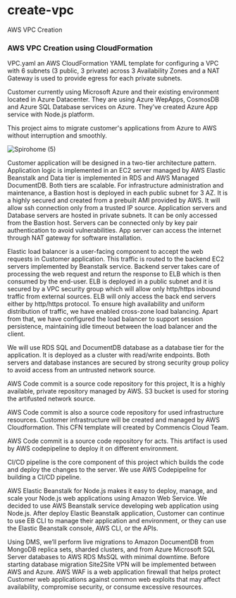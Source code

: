 # create-vpc
AWS VPC Creation

### AWS VPC Creation using CloudFormation
VPC.yaml an AWS CloudFormation YAML template for configuring a VPC  with 6 subnets (3 public, 3 private) across 3 Availability Zones and a NAT Gateway is used to provide egress for each private subnets.

Customer currently using Microsoft Azure and their existing environment located in Azure Datacenter. They are using Azure WepApps, CosmosDB and Azure SQL Database services on Azure. They’ve created Azure App service with Node.js platform.

This project aims to migrate customer's applications from Azure to AWS without interruption and smoothly.

![Spirohome (5)](https://user-images.githubusercontent.com/68296051/95824684-03e71800-0d30-11eb-9443-e0b32be8aa15.jpg)



Customer application will be designed in a two-tier architecture pattern. Application logic is implemented in an EC2 server managed by AWS Elastic Beanstalk and Data tier is implemented in RDS and AWS Managed DocumentDB. Both tiers are scalable. For infrastructure administration and maintenance, a Bastion host is deployed in each public subnet for 3 AZ. It is a highly secured and created from a prebuilt AMI provided by AWS. It will allow ssh connection only from a trusted IP source. Application servers and Database servers are hosted in private subnets. It can be only accessed from the Bastion host. Servers can be connected only by key pair authentication to avoid vulnerabilities. App server can access the internet through NAT gateway for software installation.

Elastic load balancer is a user-facing component to accept the web requests in Customer application. This traffic is routed to the backend EC2 servers implemented by Beanstalk service. Backend server takes care of processing the web request and return the response to ELB which is then consumed by the end-user. ELB is deployed in a public subnet and it is secured by a VPC security group which will allow only http/https inbound traffic from external sources. ELB will only access the back end servers either by http/https protocol. To ensure high availability and uniform distribution of traffic, we have enabled cross-zone load balancing. Apart from that, we have configured the load balancer to support session persistence, maintaining idle timeout between the load balancer and the client.

We will use RDS SQL and DocumentDB database as a database tier for the application. It is deployed as a cluster with read/write endpoints. Both servers and database instances are secured by strong security group policy to avoid access from an untrusted network source.

AWS Code commit is a source code repository for this project, It is a highly available, private repository managed by AWS. S3 bucket is used for storing the artifusted network source.

AWS Code commit is also a source code repository for used infrastructure resources. Customer infrastructure will be created and managed by AWS Cloudformation. This CFN template will created by Commencis Cloud Team.

AWS Code commit is a source code repository for acts. This artifact is used by AWS codepipeline to deploy it on different environment.

CI/CD pipeline is the core component of this project which builds the code and deploy the changes to the server. We use AWS Codepipeline for building a CI/CD pipeline.

AWS Elastic Beanstalk for Node.js makes it easy to deploy, manage, and scale your Node.js web applications using Amazon Web Service. We decided to use AWS Beanstalk service developing web application using Node.js. After deploy Elastic Beanstalk application, Customer can continue to use EB CLI to manage their application and environment, or they can use the Elastic Beanstalk console, AWS CLI, or the APIs.

Using DMS, we’ll perform live migrations to Amazon DocumentDB from MongoDB replica sets, sharded clusters, and from Azure Microsoft SQL Server databases to AWS RDS MsSQL with minimal downtime. Before starting database migration Site2Site VPN will be implemented between AWS and Azure.
AWS WAF is a web application firewall that helps protect Customer web applications against common web exploits that may affect availability, compromise security, or consume excessive resources.
